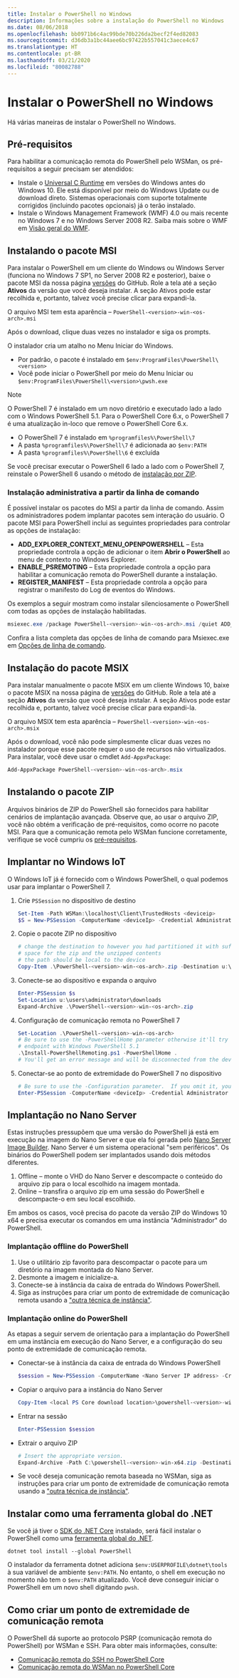 ```yaml
---
title: Instalar o PowerShell no Windows
description: Informações sobre a instalação do PowerShell no Windows
ms.date: 08/06/2018
ms.openlocfilehash: bb0971b6c4ac99bde70b226da2becf2f4ed82083
ms.sourcegitcommit: d36db3a1bc44aee6bc97422b557041c3aece4c67
ms.translationtype: HT
ms.contentlocale: pt-BR
ms.lasthandoff: 03/21/2020
ms.locfileid: "80082788"
---
```

# <a name="installing-powershell-on-windows"></a>Instalar o PowerShell no Windows

Há várias maneiras de instalar o PowerShell no Windows.

## <a name="prerequisites"></a>Pré-requisitos

Para habilitar a comunicação remota do PowerShell pelo WSMan, os pré-requisitos a seguir precisam ser atendidos:

- Instale o [Universal C Runtime](https://www.microsoft.com/download/details.aspx?id=50410) em versões do Windows antes do Windows 10. Ele está disponível por meio do Windows Update ou de download direto. Sistemas operacionais com suporte totalmente corrigidos (incluindo pacotes opcionais) já o terão instalado.
- Instale o Windows Management Framework (WMF) 4.0 ou mais recente no Windows 7 e no Windows Server 2008 R2. Saiba mais sobre o WMF em [Visão geral do WMF](/powershell/scripting/wmf/overview).

## <a name="installing-the-msi-package"></a><a id="msi" />Instalando o pacote MSI

Para instalar o PowerShell em um cliente do Windows ou Windows Server (funciona no Windows 7 SP1, no Server 2008 R2 e posterior), baixe o pacote MSI da nossa página [versões][releases] do GitHub. Role a tela até a seção **Ativos** da versão que você deseja instalar. A seção Ativos pode estar recolhida e, portanto, talvez você precise clicar para expandi-la.

O arquivo MSI tem esta aparência – `PowerShell-<version>-win-<os-arch>.msi`

Após o download, clique duas vezes no instalador e siga os prompts.

O instalador cria um atalho no Menu Iniciar do Windows.

- Por padrão, o pacote é instalado em `$env:ProgramFiles\PowerShell\<version>`
- Você pode iniciar o PowerShell por meio do Menu Iniciar ou `$env:ProgramFiles\PowerShell\<version>\pwsh.exe`

> [!NOTE]
> O PowerShell 7 é instalado em um novo diretório e executado lado a lado com o Windows PowerShell 5.1. Para o PowerShell Core 6.x, o PowerShell 7 é uma atualização in-loco que remove o PowerShell Core 6.x.
>
> - O PowerShell 7 é instalado em `%programfiles%\PowerShell\7`
> - A pasta `%programfiles%\PowerShell\7` é adicionada ao `$env:PATH`
> - A pasta `%programfiles%\PowerShell\6` é excluída
>
> Se você precisar executar o PowerShell 6 lado a lado com o PowerShell 7, reinstale o PowerShell 6 usando o método de [instalação por ZIP](#zip).

### <a name="administrative-install-from-the-command-line"></a>Instalação administrativa a partir da linha de comando

É possível instalar os pacotes do MSI a partir da linha de comando. Assim os administradores podem implantar pacotes sem interação do usuário. O pacote MSI para PowerShell inclui as seguintes propriedades para controlar as opções de instalação:

- **ADD_EXPLORER_CONTEXT_MENU_OPENPOWERSHELL** – Esta propriedade controla a opção de adicionar o item **Abrir o PowerShell** ao menu de contexto no Windows Explorer.
- **ENABLE_PSREMOTING** – Esta propriedade controla a opção para habilitar a comunicação remota do PowerShell durante a instalação.
- **REGISTER_MANIFEST** – Esta propriedade controla a opção para registrar o manifesto do Log de eventos do Windows.

Os exemplos a seguir mostram como instalar silenciosamente o PowerShell com todas as opções de instalação habilitadas.

```powershell
msiexec.exe /package PowerShell-<version>-win-<os-arch>.msi /quiet ADD_EXPLORER_CONTEXT_MENU_OPENPOWERSHELL=1 ENABLE_PSREMOTING=1 REGISTER_MANIFEST=1
```

Confira a lista completa das opções de linha de comando para Msiexec.exe em [Opções de linha de comando](/windows/desktop/Msi/command-line-options).

## <a name="installing-the-msix-package"></a><a id="msix" />Instalação do pacote MSIX

Para instalar manualmente o pacote MSIX em um cliente Windows 10, baixe o pacote MSIX na nossa página de [versões][releases] do GitHub. Role a tela até a seção **Ativos** da versão que você deseja instalar. A seção Ativos pode estar recolhida e, portanto, talvez você precise clicar para expandi-la.

O arquivo MSIX tem esta aparência – `PowerShell-<version>-win-<os-arch>.msix`

Após o download, você não pode simplesmente clicar duas vezes no instalador porque esse pacote requer o uso de recursos não virtualizados.  Para instalar, você deve usar o cmdlet `Add-AppxPackage`:

```powershell
Add-AppxPackage PowerShell-<version>-win-<os-arch>.msix
```

## <a name="installing-the-zip-package"></a><a id="zip" />Instalando o pacote ZIP

Arquivos binários de ZIP do PowerShell são fornecidos para habilitar cenários de implantação avançada. Observe que, ao usar o arquivo ZIP, você não obtém a verificação de pré-requisitos, como ocorre no pacote MSI. Para que a comunicação remota pelo WSMan funcione corretamente, verifique se você cumpriu os [pré-requisitos](#prerequisites).

## <a name="deploying-on-windows-iot"></a>Implantar no Windows IoT

O Windows IoT já é fornecido com o Windows PowerShell, o qual podemos usar para implantar o PowerShell 7.

1. Crie `PSSession` no dispositivo de destino

   ```powershell
   Set-Item -Path WSMan:\localhost\Client\TrustedHosts <deviceip>
   $S = New-PSSession -ComputerName <deviceIp> -Credential Administrator
   ```

2. Copie o pacote ZIP no dispositivo

   ```powershell
   # change the destination to however you had partitioned it with sufficient
   # space for the zip and the unzipped contents
   # the path should be local to the device
   Copy-Item .\PowerShell-<version>-win-<os-arch>.zip -Destination u:\users\administrator\Downloads -ToSession $s
   ```

3. Conecte-se ao dispositivo e expanda o arquivo

   ```powershell
   Enter-PSSession $s
   Set-Location u:\users\administrator\downloads
   Expand-Archive .\PowerShell-<version>-win-<os-arch>.zip
   ```

4. Configuração de comunicação remota no PowerShell 7

   ```powershell
   Set-Location .\PowerShell-<version>-win-<os-arch>
   # Be sure to use the -PowerShellHome parameter otherwise it'll try to create a new
   # endpoint with Windows PowerShell 5.1
   .\Install-PowerShellRemoting.ps1 -PowerShellHome .
   # You'll get an error message and will be disconnected from the device because it has to restart WinRM
   ```

5. Conectar-se ao ponto de extremidade do PowerShell 7 no dispositivo

   ```powershell
   # Be sure to use the -Configuration parameter.  If you omit it, you will connect to Windows PowerShell 5.1
   Enter-PSSession -ComputerName <deviceIp> -Credential Administrator -Configuration powershell.<version>
   ```

## <a name="deploying-on-nano-server"></a>Implantação no Nano Server

Estas instruções pressupõem que uma versão do PowerShell já está em execução na imagem do Nano Server e que ela foi gerada pelo [Nano Server Image Builder](/windows-server/get-started/deploy-nano-server).
Nano Server é um sistema operacional "sem periféricos". Os binários do PowerShell podem ser implantados usando dois métodos diferentes.

1. Offline – monte o VHD do Nano Server e descompacte o conteúdo do arquivo zip para o local escolhido na imagem montada.
2. Online – transfira o arquivo zip em uma sessão do PowerShell e descompacte-o em seu local escolhido.

Em ambos os casos, você precisa do pacote da versão ZIP do Windows 10 x64 e precisa executar os comandos em uma instância "Administrador" do PowerShell.

### <a name="offline-deployment-of-powershell"></a>Implantação offline do PowerShell

1. Use o utilitário zip favorito para descompactar o pacote para um diretório na imagem montada do Nano Server.
2. Desmonte a imagem e inicialize-a.
3. Conecte-se à instância da caixa de entrada do Windows PowerShell.
4. Siga as instruções para criar um ponto de extremidade de comunicação remota usando a ["outra técnica de instância"](../learn/remoting/wsman-remoting-in-powershell-core.md#executed-by-another-instance-of-powershell-on-behalf-of-the-instance-that-it-will-register).

### <a name="online-deployment-of-powershell"></a>Implantação online do PowerShell

As etapas a seguir servem de orientação para a implantação do PowerShell em uma instância em execução do Nano Server, e a configuração do seu ponto de extremidade de comunicação remota.

- Conectar-se à instância da caixa de entrada do Windows PowerShell

  ```powershell
  $session = New-PSSession -ComputerName <Nano Server IP address> -Credential <An Administrator account on the system>
  ```

- Copiar o arquivo para a instância do Nano Server

  ```powershell
  Copy-Item <local PS Core download location>\powershell-<version>-win-x64.zip c:\ -ToSession $session
  ```

- Entrar na sessão

  ```powershell
  Enter-PSSession $session
  ```

- Extrair o arquivo ZIP

  ```powershell
  # Insert the appropriate version.
  Expand-Archive -Path C:\powershell-<version>-win-x64.zip -DestinationPath "C:\PowerShell_<version>"
  ```

- Se você deseja comunicação remota baseada no WSMan, siga as instruções para criar um ponto de extremidade de comunicação remota usando a ["outra técnica de instância"](../learn/remoting/WSMan-Remoting-in-PowerShell-Core.md#executed-by-another-instance-of-powershell-on-behalf-of-the-instance-that-it-will-register).

## <a name="install-as-a-net-global-tool"></a>Instalar como uma ferramenta global do .NET

Se você já tiver o [SDK do .NET Core](/dotnet/core/sdk) instalado, será fácil instalar o PowerShell como uma [ferramenta global do .NET](/dotnet/core/tools/global-tools).

```
dotnet tool install --global PowerShell
```

O instalador da ferramenta dotnet adiciona `$env:USERPROFILE\dotnet\tools` à sua variável de ambiente `$env:PATH`. No entanto, o shell em execução no momento não tem o `$env:PATH` atualizado. Você deve conseguir iniciar o PowerShell em um novo shell digitando `pwsh`.

## <a name="how-to-create-a-remoting-endpoint"></a>Como criar um ponto de extremidade de comunicação remota

O PowerShell dá suporte ao protocolo PSRP (comunicação remota do PowerShell) por WSMan e SSH. Para obter mais informações, consulte:

- [Comunicação remota do SSH no PowerShell Core][ssh-remoting]
- [Comunicação remota do WSMan no PowerShell Core][wsman-remoting]

<!-- [download-center]: TODO -->

[releases]: https://github.com/PowerShell/PowerShell/releases
[ssh-remoting]: ../learn/remoting/SSH-Remoting-in-PowerShell-Core.md
[wsman-remoting]: ../learn/remoting/WSMan-Remoting-in-PowerShell-Core.md
[AppVeyor]: https://ci.appveyor.com/project/PowerShell/powershell
